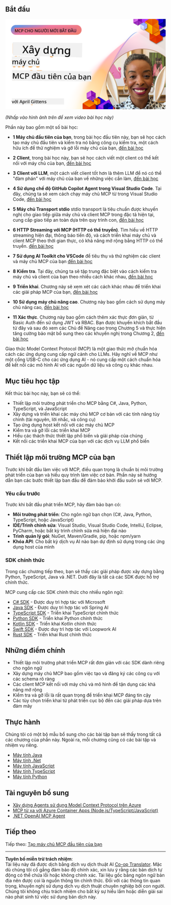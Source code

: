 <!--
CO_OP_TRANSLATOR_METADATA:
{
  "original_hash": "f400d87053221363769113c24f117248",
  "translation_date": "2025-10-06T23:33:06+00:00",
  "source_file": "03-GettingStarted/README.md",
  "language_code": "vi"
}
-->
## Bắt đầu  

[![Xây dựng máy chủ MCP đầu tiên của bạn](../../../translated_images/04.0ea920069efd979a0b2dad51e72c1df7ead9c57b3305796068a6cee1f0dd6674.vi.png)](https://youtu.be/sNDZO9N4m9Y)

_(Nhấp vào hình ảnh trên để xem video bài học này)_

Phần này bao gồm một số bài học:

- **1 Máy chủ đầu tiên của bạn**, trong bài học đầu tiên này, bạn sẽ học cách tạo máy chủ đầu tiên và kiểm tra nó bằng công cụ kiểm tra, một cách hữu ích để thử nghiệm và gỡ lỗi máy chủ của bạn, [đến bài học](01-first-server/README.md)

- **2 Client**, trong bài học này, bạn sẽ học cách viết một client có thể kết nối với máy chủ của bạn, [đến bài học](02-client/README.md)

- **3 Client với LLM**, một cách viết client tốt hơn là thêm LLM để nó có thể "đàm phán" với máy chủ của bạn về những việc cần làm, [đến bài học](03-llm-client/README.md)

- **4 Sử dụng chế độ GitHub Copilot Agent trong Visual Studio Code**. Tại đây, chúng ta sẽ xem cách chạy máy chủ MCP từ trong Visual Studio Code, [đến bài học](04-vscode/README.md)

- **5 Máy chủ Transport stdio** stdio transport là tiêu chuẩn được khuyến nghị cho giao tiếp giữa máy chủ và client MCP trong đặc tả hiện tại, cung cấp giao tiếp an toàn dựa trên quy trình con, [đến bài học](05-stdio-server/README.md)

- **6 HTTP Streaming với MCP (HTTP có thể truyền)**. Tìm hiểu về HTTP streaming hiện đại, thông báo tiến độ, và cách triển khai máy chủ và client MCP theo thời gian thực, có khả năng mở rộng bằng HTTP có thể truyền. [đến bài học](06-http-streaming/README.md)

- **7 Sử dụng AI Toolkit cho VSCode** để tiêu thụ và thử nghiệm các client và máy chủ MCP của bạn [đến bài học](07-aitk/README.md)

- **8 Kiểm tra**. Tại đây, chúng ta sẽ tập trung đặc biệt vào cách kiểm tra máy chủ và client của bạn theo nhiều cách khác nhau, [đến bài học](08-testing/README.md)

- **9 Triển khai**. Chương này sẽ xem xét các cách khác nhau để triển khai các giải pháp MCP của bạn, [đến bài học](09-deployment/README.md)

- **10 Sử dụng máy chủ nâng cao**. Chương này bao gồm cách sử dụng máy chủ nâng cao, [đến bài học](./10-advanced/README.md)

- **11 Xác thực**. Chương này bao gồm cách thêm xác thực đơn giản, từ Basic Auth đến sử dụng JWT và RBAC. Bạn được khuyến khích bắt đầu từ đây và sau đó xem các Chủ đề Nâng cao trong Chương 5 và thực hiện tăng cường bảo mật bổ sung theo các khuyến nghị trong Chương 2, [đến bài học](./11-simple-auth/README.md)

Giao thức Model Context Protocol (MCP) là một giao thức mở chuẩn hóa cách các ứng dụng cung cấp ngữ cảnh cho LLMs. Hãy nghĩ về MCP như một cổng USB-C cho các ứng dụng AI - nó cung cấp một cách chuẩn hóa để kết nối các mô hình AI với các nguồn dữ liệu và công cụ khác nhau.

## Mục tiêu học tập

Kết thúc bài học này, bạn sẽ có thể:

- Thiết lập môi trường phát triển cho MCP bằng C#, Java, Python, TypeScript, và JavaScript
- Xây dựng và triển khai các máy chủ MCP cơ bản với các tính năng tùy chỉnh (tài nguyên, lời nhắc, và công cụ)
- Tạo ứng dụng host kết nối với các máy chủ MCP
- Kiểm tra và gỡ lỗi các triển khai MCP
- Hiểu các thách thức thiết lập phổ biến và giải pháp của chúng
- Kết nối các triển khai MCP của bạn với các dịch vụ LLM phổ biến

## Thiết lập môi trường MCP của bạn

Trước khi bắt đầu làm việc với MCP, điều quan trọng là chuẩn bị môi trường phát triển của bạn và hiểu quy trình làm việc cơ bản. Phần này sẽ hướng dẫn bạn các bước thiết lập ban đầu để đảm bảo khởi đầu suôn sẻ với MCP.

### Yêu cầu trước

Trước khi bắt đầu phát triển MCP, hãy đảm bảo bạn có:

- **Môi trường phát triển**: Cho ngôn ngữ bạn chọn (C#, Java, Python, TypeScript, hoặc JavaScript)
- **IDE/Trình chỉnh sửa**: Visual Studio, Visual Studio Code, IntelliJ, Eclipse, PyCharm, hoặc bất kỳ trình chỉnh sửa mã hiện đại nào
- **Trình quản lý gói**: NuGet, Maven/Gradle, pip, hoặc npm/yarn
- **Khóa API**: Cho bất kỳ dịch vụ AI nào bạn dự định sử dụng trong các ứng dụng host của mình

### SDK chính thức

Trong các chương tiếp theo, bạn sẽ thấy các giải pháp được xây dựng bằng Python, TypeScript, Java và .NET. Dưới đây là tất cả các SDK được hỗ trợ chính thức.

MCP cung cấp các SDK chính thức cho nhiều ngôn ngữ:
- [C# SDK](https://github.com/modelcontextprotocol/csharp-sdk) - Được duy trì hợp tác với Microsoft
- [Java SDK](https://github.com/modelcontextprotocol/java-sdk) - Được duy trì hợp tác với Spring AI
- [TypeScript SDK](https://github.com/modelcontextprotocol/typescript-sdk) - Triển khai TypeScript chính thức
- [Python SDK](https://github.com/modelcontextprotocol/python-sdk) - Triển khai Python chính thức
- [Kotlin SDK](https://github.com/modelcontextprotocol/kotlin-sdk) - Triển khai Kotlin chính thức
- [Swift SDK](https://github.com/modelcontextprotocol/swift-sdk) - Được duy trì hợp tác với Loopwork AI
- [Rust SDK](https://github.com/modelcontextprotocol/rust-sdk) - Triển khai Rust chính thức

## Những điểm chính

- Thiết lập môi trường phát triển MCP rất đơn giản với các SDK dành riêng cho ngôn ngữ
- Xây dựng máy chủ MCP bao gồm việc tạo và đăng ký các công cụ với các schema rõ ràng
- Các client MCP kết nối với máy chủ và mô hình để tận dụng các khả năng mở rộng
- Kiểm tra và gỡ lỗi là rất quan trọng để triển khai MCP đáng tin cậy
- Các tùy chọn triển khai từ phát triển cục bộ đến các giải pháp dựa trên đám mây

## Thực hành

Chúng tôi có một bộ mẫu bổ sung cho các bài tập bạn sẽ thấy trong tất cả các chương của phần này. Ngoài ra, mỗi chương cũng có các bài tập và nhiệm vụ riêng.

- [Máy tính Java](./samples/java/calculator/README.md)
- [Máy tính .Net](../../../03-GettingStarted/samples/csharp)
- [Máy tính JavaScript](./samples/javascript/README.md)
- [Máy tính TypeScript](./samples/typescript/README.md)
- [Máy tính Python](../../../03-GettingStarted/samples/python)

## Tài nguyên bổ sung

- [Xây dựng Agents sử dụng Model Context Protocol trên Azure](https://learn.microsoft.com/azure/developer/ai/intro-agents-mcp)
- [MCP từ xa với Azure Container Apps (Node.js/TypeScript/JavaScript)](https://learn.microsoft.com/samples/azure-samples/mcp-container-ts/mcp-container-ts/)
- [.NET OpenAI MCP Agent](https://learn.microsoft.com/samples/azure-samples/openai-mcp-agent-dotnet/openai-mcp-agent-dotnet/)

## Tiếp theo

Tiếp theo: [Tạo máy chủ MCP đầu tiên của bạn](01-first-server/README.md)

---

**Tuyên bố miễn trừ trách nhiệm**:  
Tài liệu này đã được dịch bằng dịch vụ dịch thuật AI [Co-op Translator](https://github.com/Azure/co-op-translator). Mặc dù chúng tôi cố gắng đảm bảo độ chính xác, xin lưu ý rằng các bản dịch tự động có thể chứa lỗi hoặc không chính xác. Tài liệu gốc bằng ngôn ngữ bản địa nên được coi là nguồn thông tin chính thức. Đối với các thông tin quan trọng, khuyến nghị sử dụng dịch vụ dịch thuật chuyên nghiệp bởi con người. Chúng tôi không chịu trách nhiệm cho bất kỳ sự hiểu lầm hoặc diễn giải sai nào phát sinh từ việc sử dụng bản dịch này.